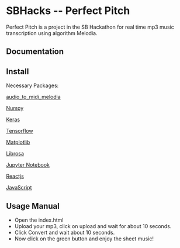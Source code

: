 # SBHacks -- Perfect Pitch

Perfect Pitch is a project in the SB Hackathon for real time mp3 music transcription using algorithm Melodia. 


Documentation
-------------

Install
--------

Necessary Packages:

[audio_to_midi_melodia](https://github.com/justinsalamon/audio_to_midi_melodia)

[Numpy](https://www.scipy.org/scipylib/download.html)

[Keras](https://keras.io/) 

[Tensorflow](https://www.tensorflow.org/install/)

[Matplotlib](https://matplotlib.org/downloads.html) 

[Librosa](https://github.com/librosa/librosa) 

[Jupyter Notebook](http://jupyter.org/install)

[Reactjs](https://reactjs.org/)

[JavaScript](https://www.javascript.com/)

Usage Manual
-------------
* Open the index.html
* Upload your mp3, click on upload and wait for about 10 seconds. 
* Click Convert and wait about 10 seconds. 
* Now click on the green button and enjoy the sheet music!
